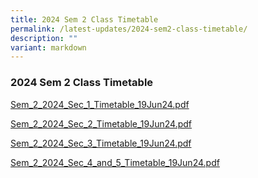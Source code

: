 ```yaml
---
title: 2024 Sem 2 Class Timetable
permalink: /latest-updates/2024-sem2-class-timetable/
description: ""
variant: markdown
---
```

### 2024  Sem 2 Class Timetable 




[Sem_2_2024_Sec_1_Timetable_19Jun24.pdf](/files/Latest%20Updates/2024/2024S2S1.pdf)

[Sem_2_2024_Sec_2_Timetable_19Jun24.pdf](/files/Latest%20Updates/2024S1S2.pdf)

[Sem_2_2024_Sec_3_Timetable_19Jun24.pdf](/files/Latest%20Updates/2024S1S3.pdf)

[Sem_2_2024_Sec_4_and_5_Timetable_19Jun24.pdf](/files/Latest%20Updates/2024S1S45.pdf)